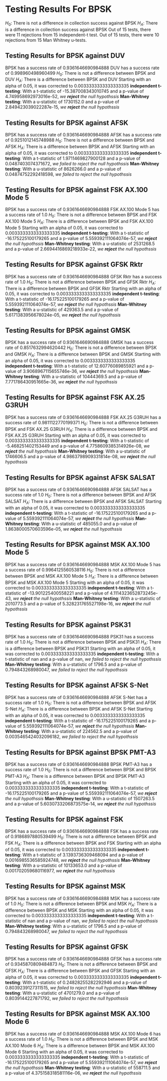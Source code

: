 # Testing Results For BPSK 
$H_{0}$: There is not a difference in collection success against BPSK 
$H_{A}$: There is a difference in collection success against BPSK
Out of 15 tests, there were 11 rejections from 15 independent-t test.
Out of 15 tests, there were 10 rejections from 15 Man Whitney u-tests.
## Testing Results for BPSK against DUV 
BPSK has a success rate of 0.9361646690984888
DUV has a success rate of 0.998960498960499
$H_{0}$: There is not a difference between BPSK and DUV
$H_{A}$: There is a difference between BPSK and DUV
Starting with an alpha of 0.05, it was corrected to 0.0033333333333333335
__independent t-testing__: With a t-statistic of -15.387008343010745 and a p-value of 4.749958692973016e-52, _we **reject** the null hypothssis_
__Man-Whitney testing__: With a u-statistic of 1730152.0 and a p-value of 2.849423039022287e-15, _we **reject** the null hypothssis_
## Testing Results for BPSK against AFSK 
BPSK has a success rate of 0.9361646690984888
AFSK has a success rate of 0.9251012145748988
$H_{0}$: There is not a difference between BPSK and AFSK
$H_{A}$: There is a difference between BPSK and AFSK
Starting with an alpha of 0.05, it was corrected to 0.0033333333333333335
__independent t-testing__: With a t-statistic of 1.9711469827900128 and a p-value of 0.0487403074371672, _we failed to reject the null hypothssis_
__Man-Whitney testing__: With a u-statistic of 8626266.0 and a p-value of 0.04874752292418598, _we failed to reject the null hypothssis_
## Testing Results for BPSK against FSK AX.100 Mode 5 
BPSK has a success rate of 0.9361646690984888
FSK AX.100 Mode 5 has a success rate of 1.0
$H_{0}$: There is not a difference between BPSK and FSK AX.100 Mode 5
$H_{A}$: There is a difference between BPSK and FSK AX.100 Mode 5
Starting with an alpha of 0.05, it was corrected to 0.0033333333333333335
__independent t-testing__: With a t-statistic of -16.175225100179265 and a p-value of 5.559392111064074e-57, _we **reject** the null hypothssis_
__Man-Whitney testing__: With a u-statistic of 2531268.5 and a p-value of 2.6694416869218933e-22, _we **reject** the null hypothssis_
## Testing Results for BPSK against GFSK Rktr 
BPSK has a success rate of 0.9361646690984888
GFSK Rktr has a success rate of 1.0
$H_{0}$: There is not a difference between BPSK and GFSK Rktr
$H_{A}$: There is a difference between BPSK and GFSK Rktr
Starting with an alpha of 0.05, it was corrected to 0.0033333333333333335
__independent t-testing__: With a t-statistic of -16.175225100179265 and a p-value of 5.559392111064074e-57, _we **reject** the null hypothssis_
__Man-Whitney testing__: With a u-statistic of 429363.5 and a p-value of 5.6171383956678024e-05, _we **reject** the null hypothssis_
## Testing Results for BPSK against GMSK 
BPSK has a success rate of 0.9361646690984888
GMSK has a success rate of 0.8517632994620442
$H_{0}$: There is not a difference between BPSK and GMSK
$H_{A}$: There is a difference between BPSK and GMSK
Starting with an alpha of 0.05, it was corrected to 0.0033333333333333335
__independent t-testing__: With a t-statistic of 12.60776089855921 and a p-value of 3.9068967115655746e-36, _we **reject** the null hypothssis_
__Man-Whitney testing__: With a u-statistic of 10444369.5 and a p-value of 7.771786430951665e-36, _we **reject** the null hypothssis_
## Testing Results for BPSK against FSK AX.25 G3RUH 
BPSK has a success rate of 0.9361646690984888
FSK AX.25 G3RUH has a success rate of 0.9811122770199371
$H_{0}$: There is not a difference between BPSK and FSK AX.25 G3RUH
$H_{A}$: There is a difference between BPSK and FSK AX.25 G3RUH
Starting with an alpha of 0.05, it was corrected to 0.0033333333333333335
__independent t-testing__: With a t-statistic of -5.468251402153449 and a p-value of 4.7758609385314926e-08, _we **reject** the null hypothssis_
__Man-Whitney testing__: With a u-statistic of 1746606.5 and a p-value of 4.9863798909331814e-08, _we **reject** the null hypothssis_
## Testing Results for BPSK against AFSK SALSAT 
BPSK has a success rate of 0.9361646690984888
AFSK SALSAT has a success rate of 1.0
$H_{0}$: There is not a difference between BPSK and AFSK SALSAT
$H_{A}$: There is a difference between BPSK and AFSK SALSAT
Starting with an alpha of 0.05, it was corrected to 0.0033333333333333335
__independent t-testing__: With a t-statistic of -16.175225100179265 and a p-value of 5.559392111064074e-57, _we **reject** the null hypothssis_
__Man-Whitney testing__: With a u-statistic of 485055.0 and a p-value of 1.8638000570603596e-05, _we **reject** the null hypothssis_
## Testing Results for BPSK against MSK AX.100 Mode 5 
BPSK has a success rate of 0.9361646690984888
MSK AX.100 Mode 5 has a success rate of 0.9964125560538116
$H_{0}$: There is not a difference between BPSK and MSK AX.100 Mode 5
$H_{A}$: There is a difference between BPSK and MSK AX.100 Mode 5
Starting with an alpha of 0.05, it was corrected to 0.0033333333333333335
__independent t-testing__: With a t-statistic of -13.901225400558221 and a p-value of 4.1114323652873245e-43, _we **reject** the null hypothssis_
__Man-Whitney testing__: With a u-statistic of 2010773.5 and a p-value of 5.328231765527198e-16, _we **reject** the null hypothssis_
## Testing Results for BPSK against PSK31 
BPSK has a success rate of 0.9361646690984888
PSK31 has a success rate of 1.0
$H_{0}$: There is not a difference between BPSK and PSK31
$H_{A}$: There is a difference between BPSK and PSK31
Starting with an alpha of 0.05, it was corrected to 0.0033333333333333335
__independent t-testing__: With a t-statistic of nan and a p-value of nan, _we failed to reject the null hypothssis_
__Man-Whitney testing__: With a u-statistic of 1796.5 and a p-value of 0.794843268980047, _we failed to reject the null hypothssis_
## Testing Results for BPSK against AFSK S-Net 
BPSK has a success rate of 0.9361646690984888
AFSK S-Net has a success rate of 1.0
$H_{0}$: There is not a difference between BPSK and AFSK S-Net
$H_{A}$: There is a difference between BPSK and AFSK S-Net
Starting with an alpha of 0.05, it was corrected to 0.0033333333333333335
__independent t-testing__: With a t-statistic of -16.175225100179265 and a p-value of 5.559392111064074e-57, _we **reject** the null hypothssis_
__Man-Whitney testing__: With a u-statistic of 224562.5 and a p-value of 0.0035465424032096182, _we failed to reject the null hypothssis_
## Testing Results for BPSK against BPSK PMT-A3 
BPSK has a success rate of 0.9361646690984888
BPSK PMT-A3 has a success rate of 1.0
$H_{0}$: There is not a difference between BPSK and BPSK PMT-A3
$H_{A}$: There is a difference between BPSK and BPSK PMT-A3
Starting with an alpha of 0.05, it was corrected to 0.0033333333333333335
__independent t-testing__: With a t-statistic of -16.175225100179265 and a p-value of 5.559392111064074e-57, _we **reject** the null hypothssis_
__Man-Whitney testing__: With a u-statistic of 1507263.5 and a p-value of 5.6030733206873575e-14, _we **reject** the null hypothssis_
## Testing Results for BPSK against FSK 
BPSK has a success rate of 0.9361646690984888
FSK has a success rate of 0.9186897880539499
$H_{0}$: There is not a difference between BPSK and FSK
$H_{A}$: There is a difference between BPSK and FSK
Starting with an alpha of 0.05, it was corrected to 0.0033333333333333335
__independent t-testing__: With a t-statistic of 3.1393736309468094 and a p-value of 0.0016985536585924748, _we **reject** the null hypothssis_
__Man-Whitney testing__: With a u-statistic of 10133653.0 and a p-value of 0.001702059680116977, _we **reject** the null hypothssis_
## Testing Results for BPSK against MSK 
BPSK has a success rate of 0.9361646690984888
MSK has a success rate of 1.0
$H_{0}$: There is not a difference between BPSK and MSK
$H_{A}$: There is a difference between BPSK and MSK
Starting with an alpha of 0.05, it was corrected to 0.0033333333333333335
__independent t-testing__: With a t-statistic of nan and a p-value of nan, _we failed to reject the null hypothssis_
__Man-Whitney testing__: With a u-statistic of 1796.5 and a p-value of 0.794843268980047, _we failed to reject the null hypothssis_
## Testing Results for BPSK against GFSK 
BPSK has a success rate of 0.9361646690984888
GFSK has a success rate of 0.9345870809484873
$H_{0}$: There is not a difference between BPSK and GFSK
$H_{A}$: There is a difference between BPSK and GFSK
Starting with an alpha of 0.05, it was corrected to 0.0033333333333333335
__independent t-testing__: With a t-statistic of 0.24828255282292946 and a p-value of 0.8039239127311515, _we failed to reject the null hypothssis_
__Man-Whitney testing__: With a u-statistic of 4701279.0 and a p-value of 0.8039144227871792, _we failed to reject the null hypothssis_
## Testing Results for BPSK against MSK AX.100 Mode 6 
BPSK has a success rate of 0.9361646690984888
MSK AX.100 Mode 6 has a success rate of 1.0
$H_{0}$: There is not a difference between BPSK and MSK AX.100 Mode 6
$H_{A}$: There is a difference between BPSK and MSK AX.100 Mode 6
Starting with an alpha of 0.05, it was corrected to 0.0033333333333333335
__independent t-testing__: With a t-statistic of -16.175225100179265 and a p-value of 5.559392111064074e-57, _we **reject** the null hypothssis_
__Man-Whitney testing__: With a u-statistic of 558711.5 and a p-value of 4.375158318581116e-06, _we **reject** the null hypothssis_
